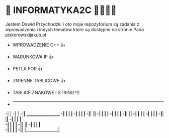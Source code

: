 # 🦼 INFORMATYKA2C 🦼🛬🏬🏬
Jestem Dawid Przychodzki i oto moje repozytorium są zadania z wprowadzenia i innych tematów które są dostępne na stronie Pana piskorowskijakub.pl
- WPROWADZENIE C++ 👍
- WARUNKOWA IF 👍
- PETLA FOR 👍
- ZMIENNE TABLICOWE 👍
- TABLICE ZNAKOWE I STRING 👎
         
         
         
- ________________
-|                |
-|                |
-|________________|   ________________
-|                |  |                |
-|                |  |                |
-|________________|  |________________|
-|                |  |                |
-|                |  |                |
-|________________|  |________________|
-|                |  |                |
-|                |  |                |
-|________________|  |________________|
-|                |  |                |  
-|                |  |                |
-|________________|  |________________|
-|                |  |                |  
-|                |  |                |
-|________________|  |________________|     
